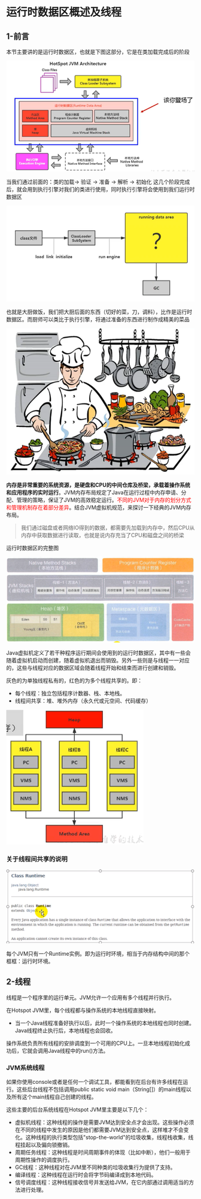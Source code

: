 # 运行时数据区概述及线程

## 1-前言

本节主要讲的是运行时数据区，也就是下图这部分，它是在类加载完成后的阶段

![image-20221018105753835](运行时数据区概述及线程.assets/image-20221018105753835.png)

当我们通过前面的：类的加载-> 验证 -> 准备 -> 解析 -> 初始化 这几个阶段完成后，就会用到执行引擎对我们的类进行使用，同时执行引擎将会使用到我们运行时数据区

![image-20221018111022093](运行时数据区概述及线程.assets/image-20221018111022093.png)

也就是大厨做饭，我们把大厨后面的东西（切好的菜，刀，调料），比作是运行时数据区。而厨师可以类比于执行引擎，将通过准备的东西进行制作成精美的菜品

![image-20221018111740193](运行时数据区概述及线程.assets/image-20221018111740193.png)

**内存是非常重要的系统资源，是硬盘和CPU的中间仓库及桥梁，承载着操作系统和应用程序的实时运行**。JVM内存布局规定了Java在运行过程中内存申请、分配、管理的策略，保证了JVM的高效稳定运行。<font color='red'>不同的JVM对于内存的划分方式和管理机制存在着部分差异</font>。结合JVM虚拟机规范，来探讨一下经典的JVM内存布局。

> 我们通过磁盘或者网络IO得到的数据，都需要先加载到内存中，然后CPU从内存中获取数据进行读取，也就是说内存充当了CPU和磁盘之间的桥梁

运行时数据区的完整图

![image-20200705112416101](运行时数据区概述及线程.assets/image-20200705112416101.png)

Java虚拟机定义了若干种程序运行期间会使用到的运行时数据区，其中有一些会随着虚拟机启动而创建，随着虚拟机退出而销毁。另外一些则是与线程一一对应的，这些与线程对应的数据区域会随着线程开始和结束而进行创建和销毁。

灰色的为单独线程私有的，红色的为多个线程共享的。即：

- 每个线程：独立包括程序计数器、栈、本地栈。
- 线程间共享：堆、堆外内存（永久代或元空间、代码缓存）

![image-20221018141312128](运行时数据区概述及线程.assets/image-20221018141312128.png)

### 关于线程间共享的说明

![image-20230302172616596](运行时数据区概述及线程.assets/image-20230302172616596.png)

每个JVM只有一个Runtime实例。即为运行时环境，相当于内存结构中间的那个框框：运行时环境。

## 2-线程

线程是一个程序里的运行单元。JVM允许一个应用有多个线程并行执行。

在Hotspot JVM里，每个线程都与操作系统的本地线程直接映射。

- 当一个Java线程准备好执行以后，此时一个操作系统的本地线程也同时创建。Java线程终止执行后，本地线程也会回收。

操作系统负责所有线程的安排调度到一个可用的CPU上。一旦本地线程初始化成功后，它就会调用Java线程中的run()方法。

### JVM系统线程

如果你使用console或者是任何一个调试工具，都能看到在后台有许多线程在运行。这些后台线程不包括调用public static void main（String[]）的main线程以及所有这个main线程自己创建的线程。

这些主要的后台系统线程在Hotspot JVM里主要是以下几个：

- 虚拟机线程：这种线程的操作是需要JVM达到安全点才会出现。这些操作必须在不同的线程中发生的原因是他们都需要JVM达到安全点，这样堆才不会变化。这种线程的执行类型包括"stop-the-world"的垃圾收集，线程栈收集，线程挂起以及偏向锁撤销。
- 周期任务线程：这种线程是时间周期事件的体现（比如中断），他们一般用于周期性操作的调度执行。
- GC线程：这种线程对在JVM里不同种类的垃圾收集行为提供了支持。
- 编译线程：这种线程在运行时会将字节码编译成到本地代码。
- 信号调度线程：这种线程接收信号并发送给JVM，在它内部通过调用适当的方法进行处理。